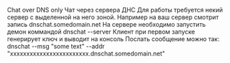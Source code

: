 Chat over DNS only
Чат через сервера ДНС
Для работы требуется некий сервер с выделенной на него зоной. Например на ваш сервер смотрит запись dnschat.somedomain.net
На сервере необходимо запустить демон коммандой dnschat --server
Клиент при первом запуске генерирует ключ и выводит на консоль
Послать сообщение можно так: dnschat --msg "some text" --addr "xxxxxxxxxxxxxxxxxxxxxxxx.dnschat.somedomain.net"
